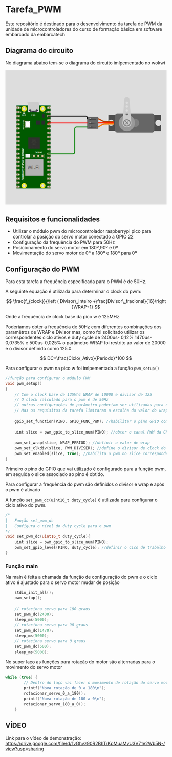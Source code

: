 # Tarefa_PWM

Este repositório é destinado para o desenvolvimento da tarefa de PWM da unidade de microcontroladores do curso de formação básica em software embarcado da embarcatech

## Diagrama do circuito

No diagrama abaixo tem-se o diagrama do circuito imlpementado no wokwi

![circuito](https://github.com/ALrEcompUefs/Tarefa_PWM/blob/main/img/img1.png?raw=true "Diagrama do circuito")

## Requisitos e funcionalidades

* Utilizar o módulo pwm do microcontrolador raspberrypi pico para controlar a posição do servo motor conectado a GPIO 22
* Configuração da frequência do PWM para 50Hz
* Posicionamento do servo motor em 180º,90º e 0º
* Movimentação do servo motor de 0º a 180º e 180º para 0º

## Configuração do PWM

Para esta tarefa a frequência especificada para o PWM é de 50Hz.

A seguinte equação é utilizada para determinar o clock do pwm:

$$
\frac{f_{clock}}{\left ( Divisor\_inteiro +\frac{Divisor\_fracional}{16}\right )WRAP+1}
$$

Onde a frequência de clock base da pico w é 125MHz.

Poderiamos obter a frequência de 50Hz com diferentes combinações dos paramêtros de WRAP e Divisor mas, como foi solicitado utilizar os correspondentes ciclo ativos e duty cycle de 2400us- 0,12% 1470us- 0,0735% e 500us-0,025% o parâmetro WRAP foi restrito ao valor de 20000 e o divisor definido como 125.0.

$$
DC=\frac{Ciclo\_Ativo}{Periodo}*100
$$

Para configurar o pwm na pico w foi imlpementada a função `pwm_setup()`

```c
//função para configurar o módulo PWM
void pwm_setup()
{
    // Com o clock base de 125Mhz WRAP de 10000 e divisor de 125
    // O clock calculado para o pwm é de 50Hz
    // outras configurações de parâmetro poderiam ser utilizadas para obter esta mesma frequência
    // Mas os requisitos da tarefa limitaram a escolha do valor do wrap

    gpio_set_function(PINO, GPIO_FUNC_PWM); //habilitar o pino GPIO como PWM

    uint slice = pwm_gpio_to_slice_num(PINO); //obter o canal PWM da GPIO

    pwm_set_wrap(slice, WRAP_PERIOD); //definir o valor de wrap
    pwm_set_clkdiv(slice, PWM_DIVISER); //define o divisor de clock do PWM
    pwm_set_enabled(slice, true); //habilita o pwm no slice correspondente
}
```

Primeiro o pino do GPIO que vai utilizado é configurado para a função pwm, em seguida o slice associado ao pino é obtido.

Para configurar a frequência do pwm são definidos o divisor e wrap e após o pwm é ativado

A função `set_pwm_dc(uint16_t duty_cycle)` é utilizada para configurar o ciclo ativo do pwm.

```c
/*
|   Função set_pwm_dc
|   Configura o nível do duty cycle para o pwm
*/
void set_pwm_dc(uint16_t duty_cycle){
    uint slice = pwm_gpio_to_slice_num(PINO);
    pwm_set_gpio_level(PINO, duty_cycle); //definir o cico de trabalho (duty cycle) do pwm
}
```

### Função main

Na main é feita a chamada da função de configuração do pwm e o ciclo ativo é ajustado para o servo motor mudar de posição

```c
    stdio_init_all();
    pwm_setup();

    // rotaciona servo para 180 graus
    set_pwm_dc(2400);
    sleep_ms(5000);
    // rotaciona servo para 90 graus
    set_pwm_dc(1470);
    sleep_ms(5000);
    // rotaciona servo para 0 graus
    set_pwm_dc(500);
    sleep_ms(5000);
```

No super laço as funções para rotação do motor são alternadas para o movimento do servo motor

```c
while (true) {
        // Dentro do laço vai fazer o movimento de rotação do servo motor
        printf("Nova rotação de 0 a 180\n");
        rotacionar_servo_0_a_180();
        printf("Nova rotação de 180 a 0\n");
        rotacionar_servo_180_a_0();
    }
```

## VÍDEO

Link para o vídeo de demonstração: https://drive.google.com/file/d/1yGhyz90R2BhTrKpMuaMyU3V71e2Wb5N-/view?usp=sharing
